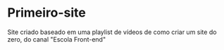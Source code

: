 # Primeiro-site
Site criado baseado em uma playlist de vídeos de como criar um site do zero, do canal "Escola Front-end"
